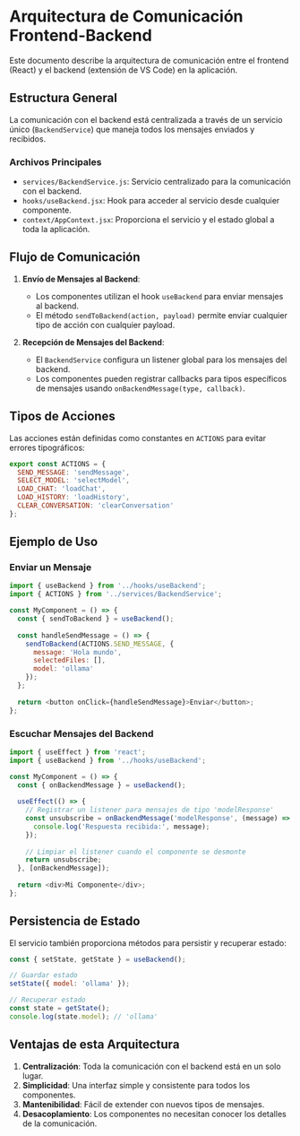 # Arquitectura de Comunicación Frontend-Backend

Este documento describe la arquitectura de comunicación entre el frontend (React) y el backend (extensión de VS Code) en la aplicación.

## Estructura General

La comunicación con el backend está centralizada a través de un servicio único (`BackendService`) que maneja todos los mensajes enviados y recibidos.

### Archivos Principales

- `services/BackendService.js`: Servicio centralizado para la comunicación con el backend.
- `hooks/useBackend.jsx`: Hook para acceder al servicio desde cualquier componente.
- `context/AppContext.jsx`: Proporciona el servicio y el estado global a toda la aplicación.

## Flujo de Comunicación

1. **Envío de Mensajes al Backend**:
   - Los componentes utilizan el hook `useBackend` para enviar mensajes al backend.
   - El método `sendToBackend(action, payload)` permite enviar cualquier tipo de acción con cualquier payload.

2. **Recepción de Mensajes del Backend**:
   - El `BackendService` configura un listener global para los mensajes del backend.
   - Los componentes pueden registrar callbacks para tipos específicos de mensajes usando `onBackendMessage(type, callback)`.

## Tipos de Acciones

Las acciones están definidas como constantes en `ACTIONS` para evitar errores tipográficos:

```javascript
export const ACTIONS = {
  SEND_MESSAGE: 'sendMessage',
  SELECT_MODEL: 'selectModel',
  LOAD_CHAT: 'loadChat',
  LOAD_HISTORY: 'loadHistory',
  CLEAR_CONVERSATION: 'clearConversation'
};
```

## Ejemplo de Uso

### Enviar un Mensaje

```javascript
import { useBackend } from '../hooks/useBackend';
import { ACTIONS } from '../services/BackendService';

const MyComponent = () => {
  const { sendToBackend } = useBackend();
  
  const handleSendMessage = () => {
    sendToBackend(ACTIONS.SEND_MESSAGE, {
      message: 'Hola mundo',
      selectedFiles: [],
      model: 'ollama'
    });
  };
  
  return <button onClick={handleSendMessage}>Enviar</button>;
};
```

### Escuchar Mensajes del Backend

```javascript
import { useEffect } from 'react';
import { useBackend } from '../hooks/useBackend';

const MyComponent = () => {
  const { onBackendMessage } = useBackend();
  
  useEffect(() => {
    // Registrar un listener para mensajes de tipo 'modelResponse'
    const unsubscribe = onBackendMessage('modelResponse', (message) => {
      console.log('Respuesta recibida:', message);
    });
    
    // Limpiar el listener cuando el componente se desmonte
    return unsubscribe;
  }, [onBackendMessage]);
  
  return <div>Mi Componente</div>;
};
```

## Persistencia de Estado

El servicio también proporciona métodos para persistir y recuperar estado:

```javascript
const { setState, getState } = useBackend();

// Guardar estado
setState({ model: 'ollama' });

// Recuperar estado
const state = getState();
console.log(state.model); // 'ollama'
```

## Ventajas de esta Arquitectura

1. **Centralización**: Toda la comunicación con el backend está en un solo lugar.
2. **Simplicidad**: Una interfaz simple y consistente para todos los componentes.
3. **Mantenibilidad**: Fácil de extender con nuevos tipos de mensajes.
4. **Desacoplamiento**: Los componentes no necesitan conocer los detalles de la comunicación.
